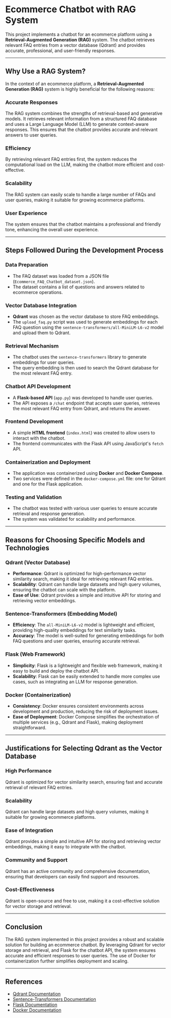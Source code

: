 # Ecommerce Chatbot with RAG System

This project implements a chatbot for an ecommerce platform using a **Retrieval-Augmented Generation (RAG)** system. The chatbot retrieves relevant FAQ entries from a vector database (Qdrant) and provides accurate, professional, and user-friendly responses.

---

## Why Use a RAG System?

In the context of an ecommerce platform, a **Retrieval-Augmented Generation (RAG)** system is highly beneficial for the following reasons:

### **Accurate Responses**
The RAG system combines the strengths of retrieval-based and generative models. It retrieves relevant information from a structured FAQ database and uses a Large Language Model (LLM) to generate context-aware responses. This ensures that the chatbot provides accurate and relevant answers to user queries.

### **Efficiency**
By retrieving relevant FAQ entries first, the system reduces the computational load on the LLM, making the chatbot more efficient and cost-effective.

### **Scalability**
The RAG system can easily scale to handle a large number of FAQs and user queries, making it suitable for growing ecommerce platforms.

### **User Experience**
The system ensures that the chatbot maintains a professional and friendly tone, enhancing the overall user experience.

---

## Steps Followed During the Development Process

### **Data Preparation**
- The FAQ dataset was loaded from a JSON file (`Ecommerce_FAQ_Chatbot_dataset.json`).
- The dataset contains a list of questions and answers related to ecommerce operations.

### **Vector Database Integration**
- **Qdrant** was chosen as the vector database to store FAQ embeddings.
- The `upload_faq.py` script was used to generate embeddings for each FAQ question using the `sentence-transformers/all-MiniLM-L6-v2` model and upload them to Qdrant.

### **Retrieval Mechanism**
- The chatbot uses the `sentence-transformers` library to generate embeddings for user queries.
- The query embedding is then used to search the Qdrant database for the most relevant FAQ entry.

### **Chatbot API Development**
- A **Flask-based API** (`app.py`) was developed to handle user queries.
- The API exposes a `/chat` endpoint that accepts user queries, retrieves the most relevant FAQ entry from Qdrant, and returns the answer.

### **Frontend Development**
- A simple **HTML frontend** (`index.html`) was created to allow users to interact with the chatbot.
- The frontend communicates with the Flask API using JavaScript's `fetch` API.

### **Containerization and Deployment**
- The application was containerized using **Docker** and **Docker Compose**.
- Two services were defined in the `docker-compose.yml` file: one for Qdrant and one for the Flask application.

### **Testing and Validation**
- The chatbot was tested with various user queries to ensure accurate retrieval and response generation.
- The system was validated for scalability and performance.

---

## Reasons for Choosing Specific Models and Technologies

### **Qdrant (Vector Database)**
- **Performance**: Qdrant is optimized for high-performance vector similarity search, making it ideal for retrieving relevant FAQ entries.
- **Scalability**: Qdrant can handle large datasets and high query volumes, ensuring the chatbot can scale with the platform.
- **Ease of Use**: Qdrant provides a simple and intuitive API for storing and retrieving vector embeddings.

### **Sentence-Transformers (Embedding Model)**
- **Efficiency**: The `all-MiniLM-L6-v2` model is lightweight and efficient, providing high-quality embeddings for text similarity tasks.
- **Accuracy**: The model is well-suited for generating embeddings for both FAQ questions and user queries, ensuring accurate retrieval.

### **Flask (Web Framework)**
- **Simplicity**: Flask is a lightweight and flexible web framework, making it easy to build and deploy the chatbot API.
- **Scalability**: Flask can be easily extended to handle more complex use cases, such as integrating an LLM for response generation.

### **Docker (Containerization)**
- **Consistency**: Docker ensures consistent environments across development and production, reducing the risk of deployment issues.
- **Ease of Deployment**: Docker Compose simplifies the orchestration of multiple services (e.g., Qdrant and Flask), making deployment straightforward.

---

## Justifications for Selecting Qdrant as the Vector Database

### **High Performance**
Qdrant is optimized for vector similarity search, ensuring fast and accurate retrieval of relevant FAQ entries.

### **Scalability**
Qdrant can handle large datasets and high query volumes, making it suitable for growing ecommerce platforms.

### **Ease of Integration**
Qdrant provides a simple and intuitive API for storing and retrieving vector embeddings, making it easy to integrate with the chatbot.

### **Community and Support**
Qdrant has an active community and comprehensive documentation, ensuring that developers can easily find support and resources.

### **Cost-Effectiveness**
Qdrant is open-source and free to use, making it a cost-effective solution for vector storage and retrieval.

---

## Conclusion
The RAG system implemented in this project provides a robust and scalable solution for building an ecommerce chatbot. By leveraging Qdrant for vector storage and retrieval, and Flask for the chatbot API, the system ensures accurate and efficient responses to user queries. The use of Docker for containerization further simplifies deployment and scaling.

---

## References
- [Qdrant Documentation](https://qdrant.tech/documentation/)
- [Sentence-Transformers Documentation](https://www.sbert.net/)
- [Flask Documentation](https://flask.palletsprojects.com/)
- [Docker Documentation](https://docs.docker.com/)
